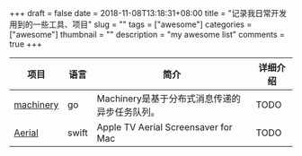 +++ 
draft = false
date = 2018-11-08T13:18:31+08:00
title = "记录我日常开发用到的一些工具、项目"
slug = "" 
tags = ["awesome"]
categories = ["awesome"]
thumbnail = "<no value>"
description = "my awesome list"
comments = true 
+++


| 项目                                                      | 语言    | 简介                                  | 详细介绍 |
|---------------------------------------------------------|-------|-------------------------------------|------|
| [ machinery ](https://github.com/RichardKnop/machinery) | go    | Machinery是基于分布式消息传递的异步任务队列。         | TODO |
| [ Aerial ](https://github.com/JohnCoates/Aerial)        | swift | Apple TV Aerial Screensaver for Mac | TODO |
